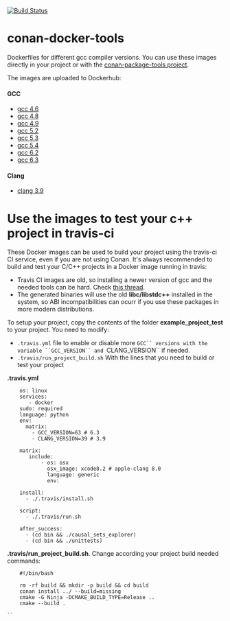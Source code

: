 [![Build Status](https://travis-ci.org/lasote/conan-docker-tools.svg?branch=master)](https://travis-ci.org/lasote/conan-docker-tools)
# conan-docker-tools

Dockerfiles for different gcc compiler versions.
You can use these images directly in your project or with the [conan-package-tools project](https://github.com/conan-io/conan-package-tools).

The images are uploaded to Dockerhub:

#### GCC
- [gcc 4.6](https://hub.docker.com/r/lasote/conangcc46/)
- [gcc 4.8](https://hub.docker.com/r/lasote/conangcc48/)
- [gcc 4.9](https://hub.docker.com/r/lasote/conangcc49/)
- [gcc 5.2](https://hub.docker.com/r/lasote/conangcc52/)
- [gcc 5.3](https://hub.docker.com/r/lasote/conangcc53/)
- [gcc 5.4](https://hub.docker.com/r/lasote/conangcc54/)
- [gcc 6.2](https://hub.docker.com/r/lasote/conangcc62/)
- [gcc 6.3](https://hub.docker.com/r/lasote/conangcc63/)

#### Clang
- [clang 3.9](https://hub.docker.com/r/lasote/conanclang39/)

Use the images to test your c++ project in travis-ci
======================================================

These Docker images can be used to build your project using the travis-ci CI service, even if you are not using Conan.
It's always recommended to build and test your C/C++ projects in a Docker image running in travis:

- Travis CI images are old, so installing a newer version of gcc and the needed tools can be hard. Check [this thread](https://github.com/travis-ci/travis-ci/issues/6300).
- The generated binaries will use the old **libc/libstdc++** installed in the system, so ABI incompatibilities
      can ocurr if you use these packages in more modern distributions.

To setup your project, copy the contents of the folder **example_project_test** to your project.
You need to modify:

- ``.travis.yml`` file to enable or disable more `GCC`` versions with the variable ``GCC_VERSION`` and
      `CLANG_VERSION`` if needed.
- ``.travis/run_project_build.sh`` With the lines that you need to build or test your project

**.travis.yml**

```
    os: linux
    services:
       - docker
    sudo: required
    language: python
    env:
      matrix:
        - GCC_VERSION=63 # 6.3
        - CLANG_VERSION=39 # 3.9

    matrix:
       include:
           - os: osx
             osx_image: xcode8.2 # apple-clang 8.0
             language: generic
             env:

    install:
      - ./.travis/install.sh

    script:
      - ./.travis/run.sh

    after_success:
      - (cd bin && ./causal_sets_explorer)
      - (cd bin && ./unittests)

```

**.travis/run_project_build.sh**. Change according your project build needed commands:

```
    #!/bin/bash

    rm -rf build && mkdir -p build && cd build
    conan install ../ --build=missing
    cmake -G Ninja -DCMAKE_BUILD_TYPE=Release ..
    cmake --build .

``
